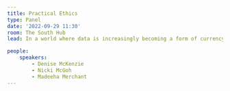 ```yaml
---
title: Practical Ethics
type: Panel
date: '2022-09-29 11:30'
room: The South Hub
lead: In a world where data is increasingly becoming a form of currency and power, how do we ensure our profession is one that everyone can trust? This panel will discuss the challenges and opportunities we have to be more transparent, ethical and responsible in how we use location data.

people:
    speakers:
        - Denise McKenzie
        - Nicki McGoh
        - Madeeha Merchant
---
```

